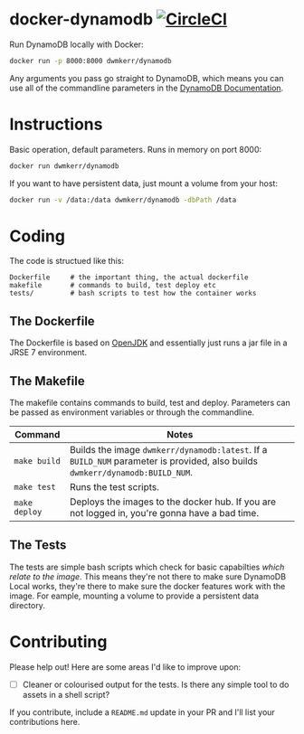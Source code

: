 # docker-dynamodb [![CircleCI](https://circleci.com/gh/dwmkerr/docker-dynamodb.svg?style=svg)](https://circleci.com/gh/dwmkerr/docker-dynamodb)

Run DynamoDB locally with Docker:

```bash
docker run -p 8000:8000 dwmkerr/dynamodb
```

Any arguments you pass go straight to DynamoDB, which means you can use all of the commandline parameters in the [DynamoDB Documentation](http://docs.aws.amazon.com/amazondynamodb/latest/developerguide/DynamoDBLocal.html).


# Instructions

Basic operation, default parameters. Runs in memory on port 8000:

```bash
docker run dwmkerr/dynamodb
```

If you want to have persistent data, just mount a volume from your host:

```bash
docker run -v /data:/data dwmkerr/dynamodb -dbPath /data
```

# Coding

The code is structued like this:

```
Dockerfile     # the important thing, the actual dockerfile
makefile       # commands to build, test deploy etc
tests/         # bash scripts to test how the container works
```

## The Dockerfile

The Dockerfile is based on [OpenJDK](https://hub.docker.com/_/openjdk/) and essentially just runs a jar file in a JRSE 7 environment.

## The Makefile

The makefile contains commands to build, test and deploy. Parameters can be passed as environment variables or through the commandline.

| Command                  | Notes                             |
|--------------------------|-----------------------------------|
| `make build`             | Builds the image `dwmkerr/dynamodb:latest`. If a `BUILD_NUM` parameter is provided, also builds `dwmkerr/dynamodb:BUILD_NUM`. |
| `make test`              | Runs the test scripts. |
| `make deploy`            | Deploys the images to the docker hub. If you are not logged in, you're gonna have a bad time. |

## The Tests

The tests are simple bash scripts which check for basic capabilties *which relate to the image*. This means they're not there to make sure DynamoDB Local works, they're there to make sure the docker features work with the image. For eample, mounting a volume to provide a persistent data directory.

# Contributing

Please help out! Here are some areas I'd like to improve upon:

- [ ] Cleaner or colourised output for the tests. Is there any simple tool to do assets in a shell script?

If you contribute, include a `README.md` update in your PR and I'll list your contributions here.
